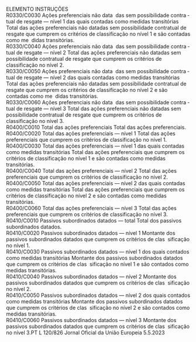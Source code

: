  
ELEMENTO  INSTRUÇÕES  
R0330/C0030  Ações preferenciais não data ­
das sem possibilidade contra ­
tual de resgate — nível 1 das 
quais contadas como medidas 
transitórias  Total das ações preferenciais não datadas sem possibilidade contratual de resgate 
que cumprem os critérios de classificação no nível 1 e são contadas como me ­
didas transitórias.  
R0330/C0040  Ações preferenciais não data ­
das sem possibilidade contra ­
tual de resgate — nível 2  Total das ações preferenciais não datadas sem possibilidade contratual de resgate 
que cumprem os critérios de classificação no nível 2.  
R0330/C0050  Ações preferenciais não data ­
das sem possibilidade contra ­
tual de resgate — nível 2 das 
quais contadas como medidas 
transitórias  Total das ações preferenciais não datadas sem possibilidade contratual de resgate 
que cumprem os critérios de classificação no nível 2 e são contadas como me ­
didas transitórias.  
R0330/C0060  Ações preferenciais não data ­
das sem possibilidade contra ­
tual de resgate — nível 3  Total das ações preferenciais não datadas sem possibilidade contratual de resgate 
que cumprem os critérios de classificação no nível 3.  
R0400/C0010  Total das ações preferenciais  Total das ações preferenciais.  
R0400/C0020  Total das ações preferenciais 
— nível 1  Total das ações preferenciais que cumprem os critérios de classificação no nível 1.  
R0400/C0030  Total das ações preferenciais 
— nível 1 das quais contadas 
como medidas transitórias  Total das ações preferenciais que cumprem os critérios de classificação no nível 1 
e são contadas como medidas transitórias.  
R0400/C0040  Total das ações preferenciais 
— nível 2  Total das ações preferenciais que cumprem os critérios de classificação no nível 2.  
R0400/C0050  Total das ações preferenciais 
— nível 2 das quais contadas 
como medidas transitórias  Total das ações preferenciais que cumprem os critérios de classificação no nível 2 
e são contadas como medidas transitórias.  
R0400/C0060  Total das ações preferenciais 
— nível 3  Total das ações preferenciais que cumprem os critérios de classificação no nível 3.  
R0410/C0010  Passivos subordinados datados 
— total  Total dos passivos subordinados datados.  
R0410/C0020  Passivos subordinados datados 
— nível 1  Montante dos passivos subordinados datados que cumprem os critérios de clas ­
sificação no nível 1.  
R0410/C0030  Passivos subordinados datados 
— nível 1 dos quais contados 
como medidas transitórias  Montante dos passivos subordinados datados que cumprem os critérios de clas ­
sificação no nível 1 e são contados como medidas transitórias.  
R0410/C0040  Passivos subordinados datados 
— nível 2  Montante dos passivos subordinados datados que cumprem os critérios de clas ­
sificação no nível 2.  
R0410/C0050  Passivos subordinados datados 
— nível 2 dos quais contados 
como medidas transitórias  Montante dos passivos subordinados datados que cumprem os critérios de clas ­
sificação no nível 2 e são contados como medidas transitórias.  
R0410/C0060  Passivos subordinados datados 
— nível 3  Montante dos passivos subordinados datados que cumprem os critérios de clas ­
sificação no nível 3.PT  L 120/826 Jornal Oficial da União Europeia 5.5.2023